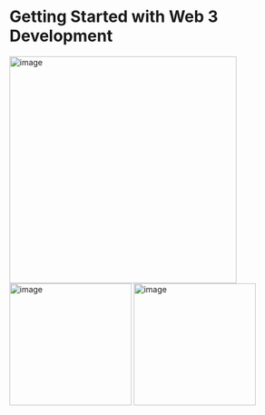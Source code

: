 # Getting Started with Web 3 Development
<img width="400" alt="image" src="https://user-images.githubusercontent.com/79845207/161395269-47d70c5f-0a16-4157-afd3-5b0816910a37.png">

<img width="215" alt="image" src="https://user-images.githubusercontent.com/79845207/161395209-edc19e5c-57ee-473d-904b-c73fa89af1fe.png">
<img width="215" alt="image" src="https://user-images.githubusercontent.com/79845207/161395230-79da31ed-80fd-4551-a560-0fa6ced2f2eb.png">


